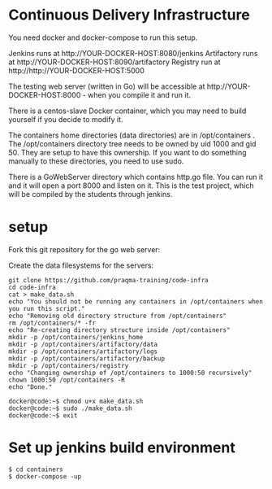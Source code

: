 # Continuous Delivery Infrastructure

You need docker and docker-compose to run this setup.

Jenkins runs at http://YOUR-DOCKER-HOST:8080/jenkins
Artifactory runs at http://YOUR-DOCKER-HOST:8090/artifactory
Registry run at http://http://YOUR-DOCKER-HOST:5000

The testing web server (written in Go) will be accessible at http://YOUR-DOCKER-HOST:8000 - when you compile it and run it.

There is a centos-slave Docker container, which you may need to build yourself if you decide to modify it.

The containers home directories (data directories) are in /opt/containers .
The /opt/containers directory tree needs to be owned by uid 1000 and gid 50. They are setup to have this ownership.
If you want to do something manually to these directories, you need to use sudo.

There is a GoWebServer directory which contains http.go file. You can run it and it will open a port 8000 and listen on it.
This is the test project, which will be compiled by the students through jenkins.

# setup

Fork this git repository for the go web server:


Create the data filesystems for the servers:

    git clone https://github.com/praqma-training/code-infra
    cd code-infra
    cat > make_data.sh
    echo "You should not be running any containers in /opt/containers when you run this script."
    echo "Removing old directory structure from /opt/containers"
    rm /opt/containers/* -fr
    echo "Re-creating directory structure inside /opt/containers"
    mkdir -p /opt/containers/jenkins_home
    mkdir -p /opt/containers/artifactory/data
    mkdir -p /opt/containers/artifactory/logs
    mkdir -p /opt/containers/artifactory/backup
    mkdir -p /opt/containers/registry
    echo "Changing ownership of /opt/containers to 1000:50 recursively"
    chown 1000:50 /opt/containers -R
    echo "Done."

    docker@code:~$ chmod u+x make_data.sh
    docker@code:~$ sudo ./make_data.sh
    docker@code:~$ exit


# Set up jenkins build environment

    $ cd containers
    $ docker-compose -up
